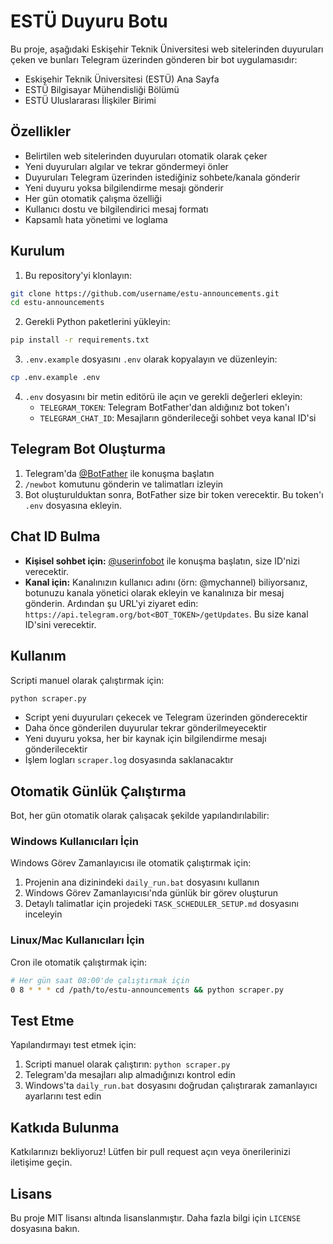 # ESTÜ Duyuru Botu

Bu proje, aşağıdaki Eskişehir Teknik Üniversitesi web sitelerinden duyuruları çeken ve bunları Telegram üzerinden gönderen bir bot uygulamasıdır:

- Eskişehir Teknik Üniversitesi (ESTÜ) Ana Sayfa
- ESTÜ Bilgisayar Mühendisliği Bölümü
- ESTÜ Uluslararası İlişkiler Birimi

## Özellikler

- Belirtilen web sitelerinden duyuruları otomatik olarak çeker
- Yeni duyuruları algılar ve tekrar göndermeyi önler
- Duyuruları Telegram üzerinden istediğiniz sohbete/kanala gönderir
- Yeni duyuru yoksa bilgilendirme mesajı gönderir
- Her gün otomatik çalışma özelliği
- Kullanıcı dostu ve bilgilendirici mesaj formatı
- Kapsamlı hata yönetimi ve loglama

## Kurulum

1. Bu repository'yi klonlayın:
```bash
git clone https://github.com/username/estu-announcements.git
cd estu-announcements
```

2. Gerekli Python paketlerini yükleyin:
```bash
pip install -r requirements.txt
```

3. `.env.example` dosyasını `.env` olarak kopyalayın ve düzenleyin:
```bash
cp .env.example .env
```

4. `.env` dosyasını bir metin editörü ile açın ve gerekli değerleri ekleyin:
   - `TELEGRAM_TOKEN`: Telegram BotFather'dan aldığınız bot token'ı
   - `TELEGRAM_CHAT_ID`: Mesajların gönderileceği sohbet veya kanal ID'si

## Telegram Bot Oluşturma

1. Telegram'da [@BotFather](https://t.me/botfather) ile konuşma başlatın
2. `/newbot` komutunu gönderin ve talimatları izleyin
3. Bot oluşturulduktan sonra, BotFather size bir token verecektir. Bu token'ı `.env` dosyasına ekleyin.

## Chat ID Bulma

- **Kişisel sohbet için:** [@userinfobot](https://t.me/userinfobot) ile konuşma başlatın, size ID'nizi verecektir.
- **Kanal için:** Kanalınızın kullanıcı adını (örn: @mychannel) biliyorsanız, botunuzu kanala yönetici olarak ekleyin ve kanalınıza bir mesaj gönderin. Ardından şu URL'yi ziyaret edin: `https://api.telegram.org/bot<BOT_TOKEN>/getUpdates`. Bu size kanal ID'sini verecektir.

## Kullanım

Scripti manuel olarak çalıştırmak için:

```bash
python scraper.py
```

- Script yeni duyuruları çekecek ve Telegram üzerinden gönderecektir
- Daha önce gönderilen duyurular tekrar gönderilmeyecektir
- Yeni duyuru yoksa, her bir kaynak için bilgilendirme mesajı gönderilecektir
- İşlem logları `scraper.log` dosyasında saklanacaktır

## Otomatik Günlük Çalıştırma

Bot, her gün otomatik olarak çalışacak şekilde yapılandırılabilir:

### Windows Kullanıcıları İçin

Windows Görev Zamanlayıcısı ile otomatik çalıştırmak için:

1. Projenin ana dizinindeki `daily_run.bat` dosyasını kullanın
2. Windows Görev Zamanlayıcısı'nda günlük bir görev oluşturun
3. Detaylı talimatlar için projedeki `TASK_SCHEDULER_SETUP.md` dosyasını inceleyin

### Linux/Mac Kullanıcıları İçin

Cron ile otomatik çalıştırmak için:

```bash
# Her gün saat 08:00'de çalıştırmak için
0 8 * * * cd /path/to/estu-announcements && python scraper.py
```

## Test Etme

Yapılandırmayı test etmek için:

1. Scripti manuel olarak çalıştırın: `python scraper.py`
2. Telegram'da mesajları alıp almadığınızı kontrol edin
3. Windows'ta `daily_run.bat` dosyasını doğrudan çalıştırarak zamanlayıcı ayarlarını test edin

## Katkıda Bulunma

Katkılarınızı bekliyoruz! Lütfen bir pull request açın veya önerilerinizi iletişime geçin.

## Lisans

Bu proje MIT lisansı altında lisanslanmıştır. Daha fazla bilgi için `LICENSE` dosyasına bakın.